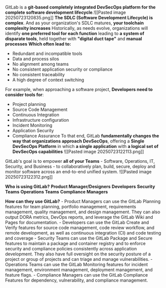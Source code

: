 
GitLab is a ****git-based completely integrated DevSecOps platform for the complete software development lifecycle****.![[Pasted image 20250723120835.png]]
**The SDLC (Software Development Lifecycle) is complex**. And as your organization's SDLC matures, **your toolchain complexity increases**
Historically, as needs evolve, organizations will identify **one preferred tool for each function** leading to **a system of disparate tools**, held together with **"digital duct tape"** and **manual processes** **Which often lead to:**
- Redundant and incompatible tools   
- Data and process silos
- No alignment among teams
- No consistent application security or compliance
- No consistent traceability
- A high degree of context switching

For example, when approaching a software project, **Developers need to consider tools for**:  
- Project planning
- Source Code Management
- Continuous Integration
- Infrastructure configuration
- Incident Monitoring
- Application Security
- Compliance Assurance
To that end, GitLab **fundamentally changes the way that organizations approach DevSecOps**, offering a **Single DevSecOps Platform** in which **a single application** with **a logical set of DevSecOps capabilities**
![[Pasted image 20250723122113.png]]

GitLab's goal is to empower **all of your Teams** - Software, Operations, IT, Security, and Business - to collaboratively plan, build, secure, deploy and monitor software across an end-to-end unified system.
![[Pasted image 20250723122312.png]]

**Who is using GitLab?**
	 **Product Manager/Designers**
	 **Developers**
	 **Security Teams**
	 **Operations Teams**
	 **Compliance Managers**

**How can they use GitLab?**
	- Product Managers can use the GitLab Planning features for team planning, portfolio management, requirements management, quality management, and design management. They can also output DORA metrics, DevOps reports, and leverage the GitLab Wiki and Pages for documentation.
	- Developers can use the GitLab Create and Verify features for source code management, code review workflow, and remote development, as well as continuous integration (CI) and code testing and coverage
	- Security Teams can use the GitLab Package and Secure features to maintain a package and container registry and to enforce security and compliance policies consistently across application development. They also have full oversight on the security posture of a project or group of projects and can triage and manage vulnerabilities.
	- Operations Teams can use the GitLab Monitoring features for incident management, environment management, deployment management, and feature flags.
	- Compliance Managers can use the GitLab Compliance Features for dependency, vulnerability, and compliance management.